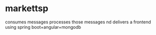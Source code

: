 # markettsp
consumes messages processes those messages  nd delivers a frontend using spring boot+angular+mongodb
